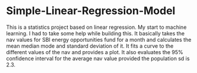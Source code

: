 # Simple-Linear-Regression-Model
This is a statistics project based on linear regression. My start to machine learning. I had to take some help while building this.
It basically takes the nav values for SBI energy opportunities fund for a month and calculates the mean median mode and standard deviation of it. It fits a curve to the different values of the nav and provides a plot.
It also evaluates the 95% confidence interval for the average nav value provided the population sd is 2.3.
